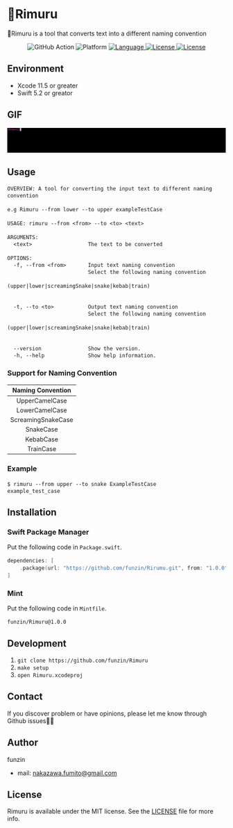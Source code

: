# 🧊Rimuru
🧊Rimuru is a tool that converts text into a different naming convention

<p align="center">
  <img src="https://github.com/funzin/Rimuru/workflows/Swift/badge.svg" alt="GitHub Action"/>
  <img src="http://img.shields.io/badge/platform-mac-blue.svg?style=flat" alt="Platform" />
  <a href="https://developer.apple.com/swift">
    <img src="http://img.shields.io/badge/Swift-5.2-brightgreen.svg?style=flat" alt="Language">
  </a>
  <a href="./LICENSE">
    <img src="https://img.shields.io/github/license/funzin/Rimuru" alt="License" />
  </a>
  <a href="https://twitter.com/_funzin">
    <img src="https://img.shields.io/badge/twitter-@_funzin-blue.svg" alt="License" />
  </a>
</p>

## Environment
- Xcode 11.5 or greater
- Swift 5.2 or greator

## GIF
![demo](Resources/gif/demo.gif)

## Usage
```
OVERVIEW: A tool for converting the input text to different naming convention

e.g Rimuru --from lower --to upper exampleTestCase

USAGE: rimuru --from <from> --to <to> <text>

ARGUMENTS:
  <text>                  The text to be converted

OPTIONS:
  -f, --from <from>       Input text naming convention
                          Select the following naming convention
                          (upper|lower|screamingSnake|snake|kebab|train)


  -t, --to <to>           Output text naming convention
                          Select the following naming convention
                          (upper|lower|screamingSnake|snake|kebab|train)


  --version               Show the version.
  -h, --help              Show help information.
```

### Support for Naming Convention
|Naming Convention|
|:-:|
|UpperCamelCase|
|LowerCamelCase|
|ScreamingSnakeCase|
|SnakeCase|
|KebabCase|
|TrainCase|

### Example
```
$ rimuru --from upper --to snake ExampleTestCase
example_test_case
```

## Installation
### Swift Package Manager
Put the following code in `Package.swift`.
```Package.swift
dependencies: [
    .package(url: "https://github.com/funzin/Rirumu.git", from: "1.0.0"),
]
```

### Mint
Put the following code in `Mintfile`.
```
funzin/Rimuru@1.0.0
```

## Development
1. `git clone https://github.com/funzin/Rimuru`
2. `make setup`
3. `open Rimuru.xcodeproj`

## Contact
If you discover problem or have opinions, please let me know through Github issues💁‍♂️

## Author
funzin
- mail: nakazawa.fumito@gmail.com

## License
Rimuru is available under the MIT license. See the [LICENSE](./LICENSE) file for more info.
